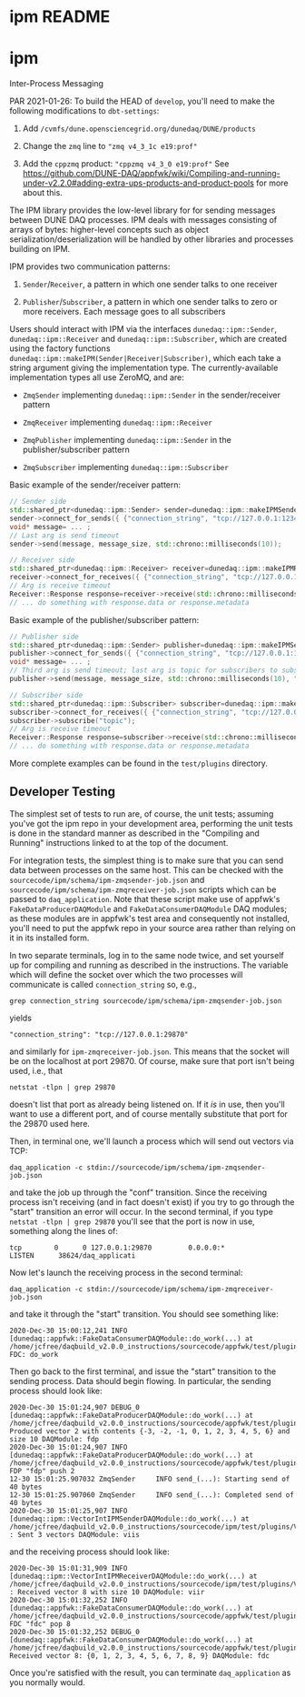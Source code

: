 # ipm README
# ipm
Inter-Process Messaging

PAR 2021-01-26: To build the HEAD of `develop`, you'll need to make the following modifications to `dbt-settings`:


1. Add `/cvmfs/dune.opensciencegrid.org/dunedaq/DUNE/products`


2. Change the `zmq` line to `"zmq v4_3_1c e19:prof"`


3. Add the `cppzmq` product: `"cppzmq v4_3_0 e19:prof"`
See https://github.com/DUNE-DAQ/appfwk/wiki/Compiling-and-running-under-v2.2.0#adding-extra-ups-products-and-product-pools for more about this.

The IPM library provides the low-level library for for sending messages between DUNE DAQ processes. IPM deals with messages consisting of arrays of bytes: higher-level concepts such as object serialization/deserialization will be handled by other libraries and processes building on IPM.

IPM provides two communication patterns:



1. `Sender`/`Receiver`, a pattern in which one sender talks to one receiver


2. `Publisher`/`Subscriber`, a pattern in which one sender talks to zero or more receivers. Each message goes to all subscribers

Users should interact with IPM via the interfaces `dunedaq::ipm::Sender`, `dunedaq::ipm::Receiver` and `dunedaq::ipm::Subscriber`, which are created using the factory functions `dunedaq::ipm::makeIPM(Sender|Receiver|Subscriber)`, which each take a string argument giving the implementation type. The currently-available implementation types all use ZeroMQ, and are:


* `ZmqSender` implementing `dunedaq::ipm::Sender` in the sender/receiver pattern

* `ZmqReceiver` implementing `dunedaq::ipm::Receiver`

* `ZmqPublisher` implementing `dunedaq::ipm::Sender` in the publisher/subscriber pattern

* `ZmqSubscriber` implementing `dunedaq::ipm::Subscriber`

Basic example of the sender/receiver pattern:

```c++
// Sender side
std::shared_ptr<dunedaq::ipm::Sender> sender=dunedaq::ipm::makeIPMSender("ZmqSender");
sender->connect_for_sends({ {"connection_string", "tcp://127.0.0.1:12345"} });
void* message= ... ;
// Last arg is send timeout
sender->send(message, message_size, std::chrono::milliseconds(10));

// Receiver side
std::shared_ptr<dunedaq::ipm::Receiver> receiver=dunedaq::ipm::makeIPMReceiver("ZmqReceiver");
receiver->connect_for_receives({ {"connection_string", "tcp://127.0.0.1:12345"} });
// Arg is receive timeout
Receiver::Response response=receiver->receive(std::chrono::milliseconds(10));
// ... do something with response.data or response.metadata
```

Basic example of the publisher/subscriber pattern:

```c++
// Publisher side
std::shared_ptr<dunedaq::ipm::Sender> publisher=dunedaq::ipm::makeIPMSender("ZmqPublisher");
publisher->connect_for_sends({ {"connection_string", "tcp://127.0.0.1:12345"} });
void* message= ... ;
// Third arg is send timeout; last arg is topic for subscribers to subscribe to
publisher->send(message, message_size, std::chrono::milliseconds(10), "topic");

// Subscriber side
std::shared_ptr<dunedaq::ipm::Subscriber> subscriber=dunedaq::ipm::makeIPMReceiver("ZmqSubscriber");
subscriber->connect_for_receives({ {"connection_string", "tcp://127.0.0.1:12345"} });
subscriber->subscribe("topic");
// Arg is receive timeout
Receiver::Response response=subscriber->receive(std::chrono::milliseconds(10));
// ... do something with response.data or response.metadata
```

More complete examples can be found in the `test/plugins` directory.

## Developer Testing

The simplest set of tests to run are, of course, the unit tests; assuming you've got the ipm repo in your development area, performing the unit tests is done in the standard manner as described in the "Compiling and Running" instructions linked to at the top of the document. 

For integration tests, the simplest thing is to make sure that you can send data between processes on the same host. This can be checked with the `sourcecode/ipm/schema/ipm-zmqsender-job.json` and `sourcecode/ipm/schema/ipm-zmqreceiver-job.json` scripts which can be passed to `daq_application`. Note that these script make use of appfwk's `FakeDataProducerDAQModule` and `FakeDataConsumerDAQModule` DAQ modules; as these modules are in appfwk's test area and consequently not installed, you'll need to put the appfwk repo in your source area rather than relying on it in its installed form. 

In two separate terminals, log in to the same node twice, and set yourself up for compiling and running as described in the instructions. The variable which will define the socket over which the two processes will communicate is called `connection_string` so, e.g., 
```
grep connection_string sourcecode/ipm/schema/ipm-zmqsender-job.json
```
yields
```
"connection_string": "tcp://127.0.0.1:29870"
```
and similarly for `ipm-zmqreceiver-job.json`. This means that the socket will be on the localhost at port 29870. Of course, make sure that port isn't being used, i.e., that
```
netstat -tlpn | grep 29870
```
doesn't list that port as already being listened on. If it _is_ in use, then you'll want to use a different port, and of course mentally substitute that port for the 29870 used here. 

Then, in terminal one, we'll launch a process which will send out vectors via TCP:
```
daq_application -c stdin://sourcecode/ipm/schema/ipm-zmqsender-job.json
```
and take the job up through the "conf" transition. Since the receiving process isn't receiving (and in fact doesn't exist) if you try to go through the "start" transition an error will occur. In the second terminal, if you type `netstat -tlpn | grep 29870` you'll see that the port is now in use, something along the lines of:
```
tcp        0      0 127.0.0.1:29870         0.0.0.0:*               LISTEN      38624/daq_applicati
```
Now let's launch the receiving process in the second terminal:
```
daq_application -c stdin://sourcecode/ipm/schema/ipm-zmqreceiver-job.json
```
and take it through the "start" transition. You should see something like:
```
2020-Dec-30 15:00:12,241 INFO [dunedaq::appfwk::FakeDataConsumerDAQModule::do_work(...) at /home/jcfree/daqbuild_v2.0.0_instructions/sourcecode/appfwk/test/plugins/FakeDataConsumerDAQModule.cpp:96] FDC: do_work
```
Then go back to the first terminal, and issue the "start" transition to the sending process. Data should begin flowing. In particular, the sending process should look like:
```
2020-Dec-30 15:01:24,907 DEBUG_0 [dunedaq::appfwk::FakeDataProducerDAQModule::do_work(...) at /home/jcfree/daqbuild_v2.0.0_instructions/sourcecode/appfwk/test/plugins/FakeDataProducerDAQModule.cpp:118] Produced vector 2 with contents {-3, -2, -1, 0, 1, 2, 3, 4, 5, 6} and size 10 DAQModule: fdp
2020-Dec-30 15:01:24,907 INFO [dunedaq::appfwk::FakeDataProducerDAQModule::do_work(...) at /home/jcfree/daqbuild_v2.0.0_instructions/sourcecode/appfwk/test/plugins/FakeDataProducerDAQModule.cpp:122] FDP "fdp" push 2
12-30 15:01:25.907032 ZmqSender     INFO send_(...): Starting send of 40 bytes
12-30 15:01:25.907060 ZmqSender     INFO send_(...): Completed send of 40 bytes
2020-Dec-30 15:01:25,907 INFO [dunedaq::ipm::VectorIntIPMSenderDAQModule::do_work(...) at /home/jcfree/daqbuild_v2.0.0_instructions/sourcecode/ipm/test/plugins/VectorIntIPMSenderDAQModule.cpp:107] : Sent 3 vectors DAQModule: viis
```
and the receiving process should look like:
```
2020-Dec-30 15:01:31,909 INFO [dunedaq::ipm::VectorIntIPMReceiverDAQModule::do_work(...) at /home/jcfree/daqbuild_v2.0.0_instructions/sourcecode/ipm/test/plugins/VectorIntIPMReceiverDAQModule.cpp:106] : Received vector 8 with size 10 DAQModule: viir
2020-Dec-30 15:01:32,252 INFO [dunedaq::appfwk::FakeDataConsumerDAQModule::do_work(...) at /home/jcfree/daqbuild_v2.0.0_instructions/sourcecode/appfwk/test/plugins/FakeDataConsumerDAQModule.cpp:108] FDC "fdc" pop 8
2020-Dec-30 15:01:32,252 DEBUG_0 [dunedaq::appfwk::FakeDataConsumerDAQModule::do_work(...) at /home/jcfree/daqbuild_v2.0.0_instructions/sourcecode/appfwk/test/plugins/FakeDataConsumerDAQModule.cpp:122] Received vector 8: {0, 1, 2, 3, 4, 5, 6, 7, 8, 9} DAQModule: fdc
```
Once you're satisfied with the result, you can terminate `daq_application` as you normally would. 

